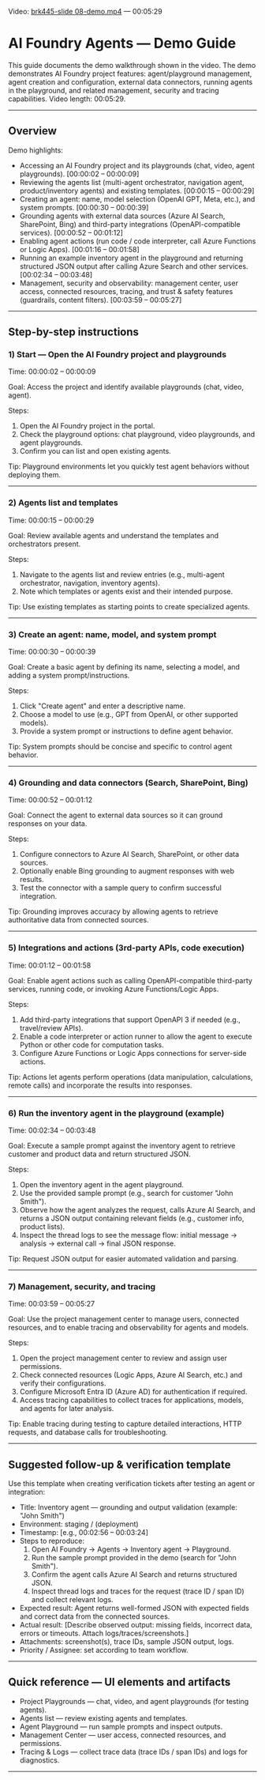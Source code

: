 Video: [brk445-slide 08-demo.mp4](https://aka.ms/AAxri1g) — 00:05:29

# AI Foundry Agents — Demo Guide

This guide documents the demo walkthrough shown in the video. The demo demonstrates AI Foundry project features: agent/playground management, agent creation and configuration, external data connectors, running agents in the playground, and related management, security and tracing capabilities. Video length: 00:05:29.

---

## Overview

Demo highlights:
- Accessing an AI Foundry project and its playgrounds (chat, video, agent playgrounds). [00:00:02 – 00:00:09]
- Reviewing the agents list (multi-agent orchestrator, navigation agent, product/inventory agents) and existing templates. [00:00:15 – 00:00:29]
- Creating an agent: name, model selection (OpenAI GPT, Meta, etc.), and system prompts. [00:00:30 – 00:00:39]
- Grounding agents with external data sources (Azure AI Search, SharePoint, Bing) and third-party integrations (OpenAPI-compatible services). [00:00:52 – 00:01:12]
- Enabling agent actions (run code / code interpreter, call Azure Functions or Logic Apps). [00:01:16 – 00:01:58]
- Running an example inventory agent in the playground and returning structured JSON output after calling Azure Search and other services. [00:02:34 – 00:03:48]
- Management, security and observability: management center, user access, connected resources, tracing, and trust & safety features (guardrails, content filters). [00:03:59 – 00:05:27]

---

## Step-by-step instructions

### 1) Start — Open the AI Foundry project and playgrounds
Time: 00:00:02 – 00:00:09

Goal: Access the project and identify available playgrounds (chat, video, agent).

Steps:
1. Open the AI Foundry project in the portal.
2. Check the playground options: chat playground, video playgrounds, and agent playgrounds.
3. Confirm you can list and open existing agents.

Tip: Playground environments let you quickly test agent behaviors without deploying them.

---

### 2) Agents list and templates
Time: 00:00:15 – 00:00:29

Goal: Review available agents and understand the templates and orchestrators present.

Steps:
1. Navigate to the agents list and review entries (e.g., multi-agent orchestrator, navigation, inventory agents).
2. Note which templates or agents exist and their intended purpose.

Tip: Use existing templates as starting points to create specialized agents.

---

### 3) Create an agent: name, model, and system prompt
Time: 00:00:30 – 00:00:39

Goal: Create a basic agent by defining its name, selecting a model, and adding a system prompt/instructions.

Steps:
1. Click "Create agent" and enter a descriptive name.
2. Choose a model to use (e.g., GPT from OpenAI, or other supported models).
3. Provide a system prompt or instructions to define agent behavior.

Tip: System prompts should be concise and specific to control agent behavior.

---

### 4) Grounding and data connectors (Search, SharePoint, Bing)
Time: 00:00:52 – 00:01:12

Goal: Connect the agent to external data sources so it can ground responses on your data.

Steps:
1. Configure connectors to Azure AI Search, SharePoint, or other data sources.
2. Optionally enable Bing grounding to augment responses with web results.
3. Test the connector with a sample query to confirm successful integration.

Tip: Grounding improves accuracy by allowing agents to retrieve authoritative data from connected sources.

---

### 5) Integrations and actions (3rd-party APIs, code execution)
Time: 00:01:12 – 00:01:58

Goal: Enable agent actions such as calling OpenAPI-compatible third-party services, running code, or invoking Azure Functions/Logic Apps.

Steps:
1. Add third-party integrations that support OpenAPI 3 if needed (e.g., travel/review APIs).
2. Enable a code interpreter or action runner to allow the agent to execute Python or other code for computation tasks.
3. Configure Azure Functions or Logic Apps connections for server-side actions.

Tip: Actions let agents perform operations (data manipulation, calculations, remote calls) and incorporate the results into responses.

---

### 6) Run the inventory agent in the playground (example)
Time: 00:02:34 – 00:03:48

Goal: Execute a sample prompt against the inventory agent to retrieve customer and product data and return structured JSON.

Steps:
1. Open the inventory agent in the agent playground.
2. Use the provided sample prompt (e.g., search for customer "John Smith").
3. Observe how the agent analyzes the request, calls Azure AI Search, and returns a JSON output containing relevant fields (e.g., customer info, product lists).
4. Inspect the thread logs to see the message flow: initial message → analysis → external call → final JSON response.

Tip: Request JSON output for easier automated validation and parsing.

---

### 7) Management, security, and tracing
Time: 00:03:59 – 00:05:27

Goal: Use the project management center to manage users, connected resources, and to enable tracing and observability for agents and models.

Steps:
1. Open the project management center to review and assign user permissions.
2. Check connected resources (Logic Apps, Azure AI Search, etc.) and verify their configurations.
3. Configure Microsoft Entra ID (Azure AD) for authentication if required.
4. Access tracing capabilities to collect traces for applications, models, and agents for later analysis.

Tip: Enable tracing during testing to capture detailed interactions, HTTP requests, and database calls for troubleshooting.

---

## Suggested follow-up & verification template

Use this template when creating verification tickets after testing an agent or integration:

- Title: Inventory agent — grounding and output validation (example: "John Smith")
- Environment: staging / (deployment)
- Timestamp: [e.g., 00:02:56 – 00:03:24]
- Steps to reproduce:
  1. Open AI Foundry → Agents → Inventory agent → Playground.
  2. Run the sample prompt provided in the demo (search for "John Smith").
  3. Confirm the agent calls Azure AI Search and returns structured JSON.
  4. Inspect thread logs and traces for the request (trace ID / span ID) and collect relevant logs.
- Expected result: Agent returns well-formed JSON with expected fields and correct data from the connected sources.
- Actual result: [Describe observed output: missing fields, incorrect data, errors or timeouts. Attach logs/traces/screenshots.]
- Attachments: screenshot(s), trace IDs, sample JSON output, logs.
- Priority / Assignee: set according to team workflow.

---

## Quick reference — UI elements and artifacts

- Project Playgrounds — chat, video, and agent playgrounds (for testing agents).
- Agents list — review existing agents and templates.
- Agent Playground — run sample prompts and inspect outputs.
- Management Center — user access, connected resources, and permissions.
- Tracing & Logs — collect trace data (trace IDs / span IDs) and logs for diagnostics.

---

